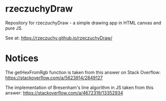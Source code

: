 # rzeczuchyDraw
Repository for rzeczuchyDraw - a simple drawing app in HTML canvas and pure JS.

See at: https://rzeczuchy.github.io/rzeczuchyDraw/

# Notices
The getHexFromRgb function is taken from this answer on Stack Overflow:
https://stackoverflow.com/a/5623914/2849127

The implementation of Bresenham's line algorithm in JS taken from this answer:
https://stackoverflow.com/a/4672319/13352934
